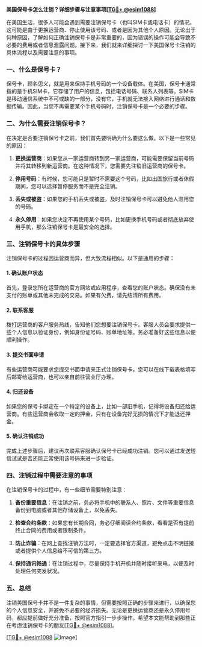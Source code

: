 **美国保号卡怎么注销？详细步骤与注意事项[[TG💪+ @esim1088](https://t.me/s/esim1088)]**

在美国生活，很多人可能会遇到需要注销保号卡（也叫SIM卡或电话卡）的情况。这可能是由于更换运营商、停止使用该号码、或者是因为其他个人原因。无论出于何种原因，了解如何正确注销保号卡是非常重要的，因为错误的操作可能会导致不必要的费用或者信息泄露问题。接下来，我们就来详细探讨一下美国保号卡注销的具体流程以及需要注意的事项。

### 一、什么是保号卡？

保号卡，顾名思义，就是用来保持手机号码的一个设备载体。在美国，保号卡通常指的是手机SIM卡，它存储了用户的信息，包括电话号码、联系人列表等。SIM卡是移动通信系统中不可或缺的一部分，没有它，手机就无法接入网络进行通话和数据传输。因此，当您不再需要某个手机号码时，注销保号卡是一个必要的步骤。

### 二、为什么需要注销保号卡？

在决定是否要注销保号卡之前，我们首先要明确为什么要这么做。以下是一些常见的原因：

1. **更换运营商**：如果您从一家运营商转到另一家运营商，可能需要保留当前号码并将其转移到新运营商。在这种情况下，您需要先注销旧运营商的保号卡。
   
2. **停用号码**：有时候，您可能只是暂时不需要这个号码，比如出国旅行或者休假期间，您可以选择暂停服务而不是完全注销。

3. **丢失或被盗**：如果您的手机丢失或被盗，及时注销保号卡可以避免他人滥用您的号码。

4. **永久停用**：如果您决定不再使用某个号码，比如更换手机号码或者彻底放弃使用手机，那么注销保号卡是最安全的选择。

### 三、注销保号卡的具体步骤

注销保号卡的过程因运营商而异，但大致流程相似。以下是通用的步骤：

#### 1. 确认账户状态
首先，登录您所在运营商的官方网站或应用程序，查看您的账户状态。确保没有未支付的账单或其他未完成的交易。如果有欠费，请先结清所有费用。

#### 2. 联系客服
拨打运营商的客户服务热线，告知他们您想要注销保号卡。客服人员会要求提供一些个人信息以验证身份，例如身份证号码、账单地址等。务必准备好这些信息以便顺利操作。

#### 3. 提交书面申请
有些运营商可能要求您提交书面申请来正式注销保号卡。您可以在线下载表格填写后邮寄给运营商，也可以亲自前往营业厅办理。

#### 4. 归还设备
如果您的保号卡绑定在一个特定的设备上，比如一部旧手机，记得将设备归还给运营商。有些运营商会收取一定的押金，只有在设备完好无损的情况下才能退还押金。

#### 5. 确认注销成功
完成上述步骤后，建议再次联系客服确认保号卡已经成功注销。您可以通过发送短信试试是否还能正常使用该号码来进一步验证。

### 四、注销过程中需要注意的事项

在注销保号卡的过程中，有一些细节需要特别注意：

1. **备份重要信息**：在注销之前，务必将手机中的联系人、照片、文件等重要信息备份到电脑或者其他存储设备上，以免丢失。

2. **检查合约条款**：如果您有长期合同，务必仔细阅读合约条款，看看是否有提前终止合同的费用或者限制条件。

3. **防止诈骗**：在网上查找注销方法时，一定要选择官方渠道，避免点击不明链接或者提供个人信息给不可信的第三方。

4. **保持通讯畅通**：在注销过程中，尽量保持手机开机并随时接听来电，以便及时处理任何突发状况。

### 五、总结

注销美国保号卡并不是一件复杂的事情，但需要按照正确的步骤来进行，以确保您的个人信息安全，并避免不必要的经济损失。无论是更换运营商还是永久停用号码，都应提前做好充分准备，按照官方指引一步步操作。希望本文能帮助到那些正在考虑注销保号卡的朋友[[TG💪+ @esim1088](https://t.me/s/esim1088)]。

[[TG💪+ @esim1088](https://t.me/s/esim1088) ![Image](https://i.postimg.cc/4NQfJmqS/Snipaste-2025-05-13-00-14-12.png)]